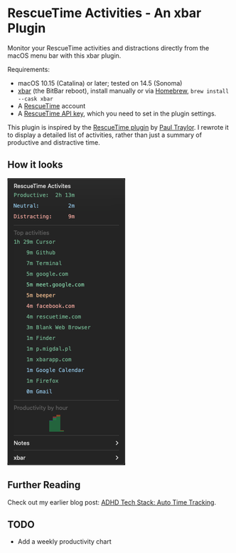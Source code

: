 # RescueTime Activities - An xbar Plugin

Monitor your RescueTime activities and distractions directly from the macOS menu bar with this xbar plugin.

Requirements:

- macOS 10.15 (Catalina) or later; tested on 14.5 (Sonoma)
- [xbar](https://github.com/matryer/xbar) (the BitBar reboot), install manually or via [Homebrew](https://brew.sh/), `brew install --cask xbar`
- A [RescueTime](https://www.rescuetime.com/) account
- A [RescueTime API key](https://www.rescuetime.com/anapi/manage), which you need to set in the plugin settings.

This plugin is inspired by the [RescueTime plugin](https://xbarapp.com/docs/plugins/Dev/rescuetime.1h.py.html) by [Paul Traylor](https://github.com/kfdm).
I rewrote it to display a detailed list of activities, rather than just a summary of productive and distractive time.

## How it looks

![RescueTime Activities](./xbar-rescuetime-activities-screenshot.png)

## Further Reading

Check out my earlier blog post: [ADHD Tech Stack: Auto Time Tracking](https://p.migdal.pl/blog/2020/05/adhd-tech-stack-auto-time-tracking).

## TODO

- Add a weekly productivity chart
